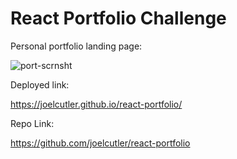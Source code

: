 # React Portfolio Challenge

Personal portfolio landing page:

<!-- <img src="/src/assets/img/port-scrnsht.JPG"> -->

![port-scrnsht](https://user-images.githubusercontent.com/96545401/157984651-b5b547d3-66e8-4bcb-817a-38c9ef73f62d.jpg)

Deployed link:

https://joelcutler.github.io/react-portfolio/

Repo Link:

https://github.com/joelcutler/react-portfolio
